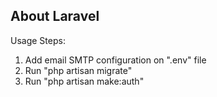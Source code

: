 ## About Laravel

Usage Steps:
1. Add email SMTP configuration on ".env" file
2. Run "php artisan migrate"
3. Run "php artisan make:auth"